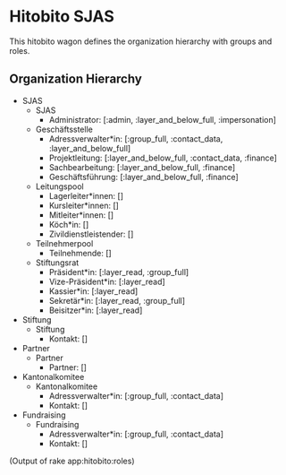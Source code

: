 # Hitobito SJAS

This hitobito wagon defines the organization hierarchy with groups and roles.


## Organization Hierarchy

* SJAS
  * SJAS
    * Administrator: [:admin, :layer_and_below_full, :impersonation]
  * Geschäftsstelle
    * Adressverwalter*in: [:group_full, :contact_data, :layer_and_below_full]
    * Projektleitung: [:layer_and_below_full, :contact_data, :finance]
    * Sachbearbeitung: [:layer_and_below_full, :finance]
    * Geschäftsführung: [:layer_and_below_full, :finance]
  * Leitungspool
    * Lagerleiter*innen: []
    * Kursleiter*innen: []
    * Mitleiter*innen: []
    * Köch*in: []
    * Zivildienstleistender: []
  * Teilnehmerpool
    * Teilnehmende: []
  * Stiftungsrat
    * Präsident*in: [:layer_read, :group_full]
    * Vize-Präsident*in: [:layer_read]
    * Kassier*in: [:layer_read]
    * Sekretär*in: [:layer_read, :group_full]
    * Beisitzer*in: [:layer_read]
* Stiftung
  * Stiftung
    * Kontakt: []
* Partner
  * Partner
    * Partner: []
* Kantonalkomitee
  * Kantonalkomitee
    * Adressverwalter*in: [:group_full, :contact_data]
    * Kontakt: []
* Fundraising
  * Fundraising
    * Adressverwalter*in: [:group_full, :contact_data]
    * Kontakt: []

(Output of rake app:hitobito:roles)
